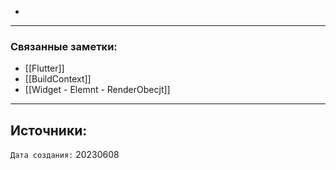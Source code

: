 -

---
### Связанные заметки:
- [[Flutter]]
- [[BuildContext]]
- [[Widget - Elemnt - RenderObecjt]]

---
**Источники**: 
- 

`Дата создания:` 20230608